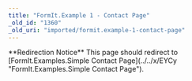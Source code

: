 ```yaml
---
title: "FormIt.Example 1 - Contact Page"
_old_id: "1360"
_old_uri: "imported/formit.example-1-contact-page"
---
```


<div class="note">**Redirection Notice**  
This page should redirect to [FormIt.Examples.Simple Contact Page](../../x/EYCy "FormIt.Examples.Simple Contact Page").</div><script language="JavaScript">
<!--
location.replace('/display/ADDON/FormIt.Examples.Simple+Contact+Page');
// -->
</script>